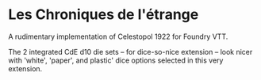 # Les Chroniques de l'étrange

A rudimentary implementation of Celestopol 1922 for Foundry VTT.

The 2 integrated CdE d10 die sets – for dice-so-nice extension – look nicer with 'white', 'paper', and plastic' dice options selected in this very extension.